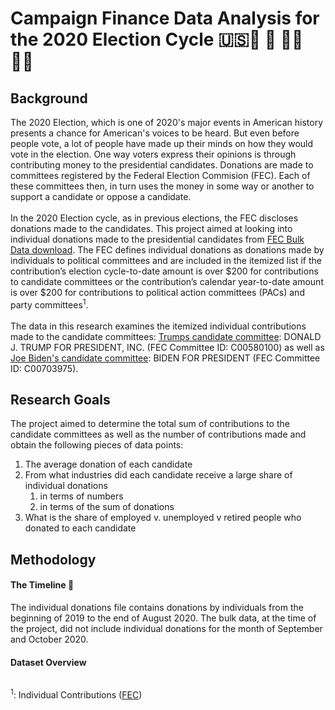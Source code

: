 # Campaign Finance Data Analysis for the 2020 Election Cycle 🇺🇸🐎 🐘 🏃‍♀️👮‍♀️

## Background
The 2020 Election, which is one of 2020's major events in American history presents a chance for American's voices to be heard. But even before people vote, a lot of people have made up their minds on how they would vote in the election. One way voters express their opinions is through contributing money to the presidential candidates. Donations are made to committees registered by the Federal Election Commision (FEC). Each of these committees then, in turn uses the money in some way or another to support a candidate or oppose a candidate.
<br/><br/>
In the 2020 Election cycle, as in previous elections, the FEC discloses donations made to the candidates. This project aimed at looking into individual donations made to the presidential candidates from [FEC Bulk Data download](https://www.fec.gov/data/browse-data/?tab=bulk-data). The FEC defines individual donations as donations made by individuals to political committees and are included in the itemized list if the contribution’s election cycle-to-date amount is over $200 for contributions to candidate committees or the contribution’s calendar year-to-date amount is over $200 for contributions to political action committees (PACs) and party committees<sup>1</sup>. 
<br/><br/>
The data in this research examines the itemized individual contributions made to the candidate committees: [Trumps candidate committee](https://www.fec.gov/data/candidate/P80001571/): DONALD J. TRUMP FOR PRESIDENT, INC. (FEC Committee ID: C00580100) as well as [Joe Biden's candidate committee](https://www.fec.gov/data/candidate/P80000722/): BIDEN FOR PRESIDENT (FEC Committee ID: C00703975).


## Research Goals

The project aimed to determine the total sum of contributions to the candidate committees as well as the number of contributions made and obtain the following pieces of data points:
1. The average donation of each candidate
2. From what industries did each candidate receive a large share of individual donations
    1. in terms of numbers
    2. in terms of the sum of donations
3. What is the share of employed v. unemployed v retired people who donated to each candidate

## Methodology

#### The Timeline 📅
The individual donations file contains donations by individuals from the beginning of 2019 to the end of August 2020. The bulk data, at the time of the project, did not include individual donations for the month of September and October 2020.

#### Dataset Overview
```

```


<sup>1</sup>: Individual Contributions ([FEC](https://www.fec.gov/introduction-campaign-finance/how-to-research-public-records/individual-contributions/))